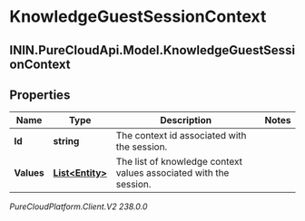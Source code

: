 # KnowledgeGuestSessionContext

## ININ.PureCloudApi.Model.KnowledgeGuestSessionContext

## Properties

|Name | Type | Description | Notes|
|------------ | ------------- | ------------- | -------------|
| **Id** | **string** | The context id associated with the session. | |
| **Values** | [**List&lt;Entity&gt;**](Entity) | The list of knowledge context values associated with the session. | |



_PureCloudPlatform.Client.V2 238.0.0_
